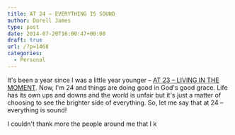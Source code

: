```yaml
---
title: AT 24 – EVERYTHING IS SOUND
author: Dorell James
type: post
date: 2014-07-20T16:00:47+00:00
draft: true
url: /?p=1468
categories:
  - Personal
---
```


It's been a year since I was a little year younger &#8211; <a href="http://dorellwp.localhost/personal/at-23-living-in-the-moment/" target="_blank">AT 23 – LIVING IN THE MOMENT</a>. Now, I'm 24 and things are doing good in God's good grace. Life has its own ups and downs and the world is unfair but it's just a matter of choosing to see the brighter side of everything. So, let me say that at 24 &#8211; everything is sound! <span class="wp-font-emots-emo-happy"></span>

I couldn't thank more the people around me that I k
